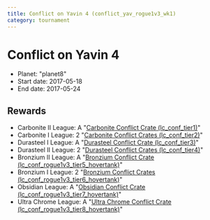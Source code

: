```yaml
---
title: Conflict on Yavin 4 (conflict_yav_rogue1v3_wk1)
category: tournament
---
```

# Conflict on Yavin 4

  * Planet: "planet8"
  * Start date: 2017-05-18
  * End date: 2017-05-24

## Rewards

  * Carbonite II League: A "[Carbonite Conflict Crate (lc_conf_tier1)](lc_conf_tier1.html)"
  * Carbonite I League: 2 "[Carbonite Conflict Crates (lc_conf_tier2)](lc_conf_tier2.html)"
  * Durasteel I League: A "[Durasteel Conflict Crate (lc_conf_tier3)](lc_conf_tier3.html)"
  * Durasteel II League: 2 "[Durasteel Conflict Crates (lc_conf_tier4)](lc_conf_tier4.html)"
  * Bronzium II League: A "[Bronzium Conflict Crate (lc_conf_rogue1v3_tier5_hovertank)](lc_conf_rogue1v3_tier5_hovertank.html)"
  * Bronzium I League: 2 "[Bronzium Conflict Crates (lc_conf_rogue1v3_tier6_hovertank)](lc_conf_rogue1v3_tier6_hovertank.html)"
  * Obsidian League: A "[Obsidian Conflict Crate (lc_conf_rogue1v3_tier7_hovertank)](lc_conf_rogue1v3_tier7_hovertank.html)"
  * Ultra Chrome League: A "[Ultra Chrome Conflict Crate (lc_conf_rogue1v3_tier8_hovertank)](lc_conf_rogue1v3_tier8_hovertank.html)"
